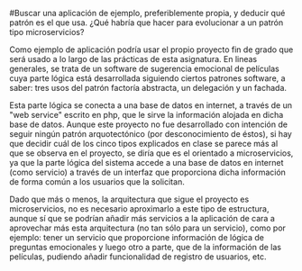 #Buscar una aplicación de ejemplo, preferiblemente propia, y deducir qué patrón es el que usa. ¿Qué habría que hacer para evolucionar a un patrón tipo microservicios?

Como ejemplo de aplicación podría usar el propio proyecto fin de grado que será usado a lo largo de las prácticas de esta asignatura. En lineas generales, se trata de un software de sugerencia emocional de películas cuya parte lógica está desarrollada siguiendo ciertos patrones software, a saber: tres usos del patrón factoría abstracta, un delegación y un fachada. 

Esta parte lógica se conecta a una base de datos en internet, a través de un "web service" escrito en php, que le sirve la información alojada en dicha base de datos. Aunque este proyecto no fue desarrollado con intención de seguir ningún patrón arquotectónico (por desconocimiento de éstos), si hay que decidir cuál de los cinco tipos explicados en clase se parece más al que se observa en el proyecto, se diría que es el orientado a microservicios, ya que la parte lógica del sistema accede a una base de datos en internet (como servicio) a través de un interfaz que proporciona dicha información de forma común a los usuarios que la solicitan. 

Dado que más o menos, la arquitectura que sigue el proyecto es microservicios, no es necesario aproximarlo a este tipo de estructura, aunque sí que se podrían añadir más servicios a la aplicación de cara a aprovechar más esta arquitectura (no tan sólo para un servicio), como por ejemplo: tener un servicio que proporcione información de lógica de preguntas emocionales y luego otro a parte, que de la información de las películas, pudiendo añadir funcionalidad de registro de usuarios, etc.
